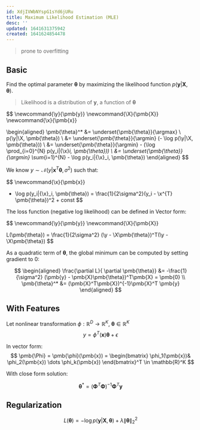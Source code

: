 ```yaml
---
id: XdjIVWbNYspG1sYd6jURu
title: Maximum Likelihood Estimation (MLE)
desc: ''
updated: 1641631375942
created: 1641624854478
---
```

> prone to overfitting

## Basic

Find the optimal parameter $\pmb{\theta}$ by maximizing the likelihood function $p(\pmb{y}|\pmb{X}, \pmb{\theta})$.
> Likelihood is a distribution of $\pmb{y}$, a function of $\pmb{\theta}$

$$
\newcommand{\y}{\pmb{y}}
\newcommand{\X}{\pmb{X}}
\newcommand{\x}{\pmb{x}}

\begin{aligned}
\pmb{\theta}^* &= \underset{\pmb{\theta}}{\argmax} \ p(\y|\X, \pmb{\theta}) \\ &= \underset{\pmb{\theta}}{\argmin} (- \log p(\y|\X, \pmb{\theta})) \\ &= \underset{\pmb{\theta}}{\argmin} - (\log \prod_{i=0}^{N} p(y_i|{\x}_i, \pmb{\theta})) \\ &= \underset{\pmb{\theta}}{\argmin} \sum_{i=1}^{N} - \log p(y_i|{\x}_i, \pmb{\theta})
\end{aligned}
$$

We know $y \sim \mathcal{N}(y|\pmb{x}^{T} \pmb{\theta},\sigma^2)$ such that:

$$
\newcommand{\x}{\pmb{x}}

- \log p(y_i|{\x}_i, \pmb{\theta}) = \frac{1}{2\sigma^2}(y_i - \x^{T} \pmb{\theta})^2 + const
$$

The loss function (negative log likelihood) can be defined in Vector form:

$$
\newcommand{\y}{\pmb{y}}
\newcommand{\X}{\pmb{X}}

L(\pmb{\theta}) = \frac{1}{2\sigma^2} (\y - \X\pmb{\theta})^T(\y - \X\pmb{\theta})
$$

As a quadratic term of $\pmb{\theta}$, the global minimum can be computed by setting gradient to 0:

$$
\begin{aligned}
\frac{\partial L}{ \partial \pmb{\theta}} &= -\frac{1}{\sigma^2} (\pmb{y} - \pmb{X}\pmb{\theta})^T\pmb{X} = \pmb{0}
\\
\pmb{\theta}^* &= (\pmb{X}^T\pmb{X})^{-1}\pmb{X}^T \pmb{y}
\end{aligned}
$$

## With Features
Let nonlinear transformation $\phi: \mathbb{R}^D \rightarrow \mathbb{R}^K$, $\pmb{\theta} \in \mathbb{R}^K$
$$
y = \phi^T(\pmb{x})\pmb{\theta} + \epsilon
$$

In vector form:
$$
\pmb{\Phi} = \pmb{\phi}(\pmb{x}) = \begin{bmatrix} \phi_1(\pmb{x})& \phi_2(\pmb{x}) \dots \phi_k(\pmb{x}) \end{bmatrix}^T \in \mathbb{R}^K
$$

With close form solution:

$$
\pmb{\theta}^* = (\pmb{\Phi}^T\pmb{\Phi})^{-1}\pmb{\Phi}^T \pmb{y}
$$

## Regularization

$$
L(\pmb{\theta}) =  -\log p(\pmb{y}|\pmb{X}, \pmb{\theta}) + \lambda \|\pmb{\theta}\|_2^2
$$